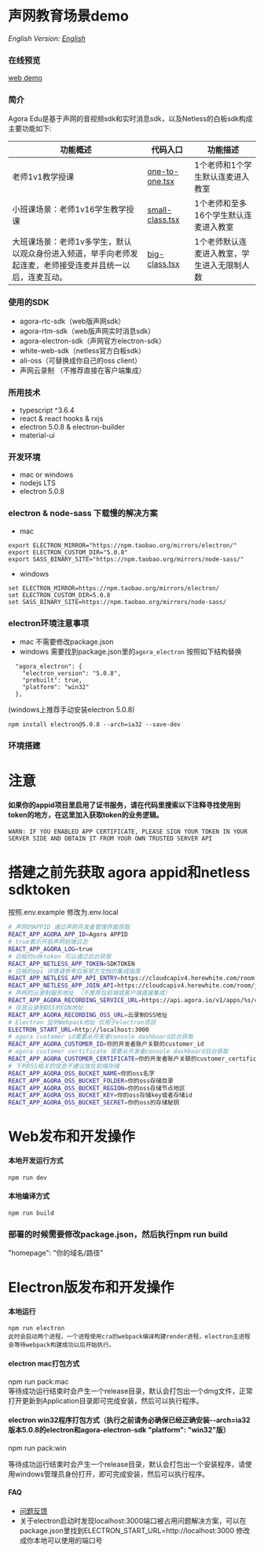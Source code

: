 # 声网教育场景demo  

*English Version: [English](README.md)*  

### 在线预览
  [web demo](https://solutions.agora.io/education/web/)

### 简介
  Agora Edu是基于声网的音视频sdk和实时消息sdk，以及Netless的白板sdk构成  
  主要功能如下:

  |功能概述|代码入口|功能描述|  
  | ---- | ----- | ----- |
  |老师1v1教学授课 | [one-to-one.tsx](./src/pages/classroom/one-to-one.tsx) | 1个老师和1个学生默认连麦进入教室 |
  |小班课场景：老师1v16学生教学授课| [small-class.tsx](./src/pages/classroom/small-class.tsx) | 1个老师和至多16个学生默认连麦进入教室 |
  |大班课场景：老师1v多学生，默认以观众身份进入频道，举手向老师发起连麦，老师接受连麦并且统一以后，连麦互动。| [big-class.tsx](./src/pages/classroom/big-class.tsx) | 1个老师默认连麦进入教室，学生进入无限制人数 |

### 使用的SDK
  * agora-rtc-sdk（web版声网sdk）
  * agora-rtm-sdk（web版声网实时消息sdk）
  * agora-electron-sdk（声网官方electron-sdk）
  * white-web-sdk（netless官方白板sdk）
  * ali-oss（可替换成你自己的oss client）
  * 声网云录制 （不推荐直接在客户端集成）

### 所用技术
  * typescript ^3.6.4
  * react & react hooks & rxjs
  * electron 5.0.8 & electron-builder
  * material-ui


### 开发环境
  * mac or windows
  * nodejs LTS
  * electron 5.0.8

### electron & node-sass 下载慢的解决方案
  * mac
  ```
  export ELECTRON_MIRROR="https://npm.taobao.org/mirrors/electron/"
  export ELECTRON_CUSTOM_DIR="5.0.8"
  export SASS_BINARY_SITE="https://npm.taobao.org/mirrors/node-sass/"

  ```
  * windows
  ```
  set ELECTRON_MIRROR=https://npm.taobao.org/mirrors/electron/
  set ELECTRON_CUSTOM_DIR=5.0.8
  set SASS_BINARY_SITE=https://npm.taobao.org/mirrors/node-sass/
  ```

### electron环境注意事项
  * mac 不需要修改package.json
  * windows 需要找到package.json里的`agora_electron` 按照如下结构替换
  ```
    "agora_electron": {
      "electron_version": "5.0.8",
      "prebuilt": true,
      "platform": "win32"
    },
  ```
  (windows上推荐手动安装electron 5.0.8)
  ```
  npm install electron@5.0.8 --arch=ia32 --save-dev
  ```

### 环境搭建

# 注意 
#### 如果你的appid项目里启用了证书服务，请在代码里搜索以下注释寻找使用到token的地方，在这里加入获取token的业务逻辑。
```
WARN: IF YOU ENABLED APP CERTIFICATE, PLEASE SIGN YOUR TOKEN IN YOUR SERVER SIDE AND OBTAIN IT FROM YOUR OWN TRUSTED SERVER API
```

# 搭建之前先获取 agora appid和netless sdktoken
  按照.env.example
  修改为.env.local
```bash
# 声网的APPID 通过声网开发者管理界面获取
REACT_APP_AGORA_APP_ID=Agora APPID
# true表示开启声网前端日志
REACT_APP_AGORA_LOG=true
# 白板的sdktoken 可以通过后台获取
REACT_APP_NETLESS_APP_TOKEN=SDKTOKEN
# 白板的api 详情请参考白板官方文档的集成指南
REACT_APP_NETLESS_APP_API_ENTRY=https://cloudcapiv4.herewhite.com/room?token=
REACT_APP_NETLESS_APP_JOIN_API=https://cloudcapiv4.herewhite.com/room/join?token=
# 声网的云录制服务地址 （不推荐在前端或客户端直接集成）
REACT_APP_AGORA_RECORDING_SERVICE_URL=https://api.agora.io/v1/apps/%s/cloud_recording/
# 存放云录制OSS的CDN地址
REACT_APP_AGORA_RECORDING_OSS_URL=云录制OSS地址
# Electron 监听Webpack地址 仅用于electron项目
ELECTRON_START_URL=http://localhost:3000
# agora customer id需要从开发者console dashboard后台获取
REACT_APP_AGORA_CUSTOMER_ID=你的开发者账户关联的customer_id
# agora customer certificate 需要从开发者console dashboard后台获取
REACT_APP_AGORA_CUSTOMER_CERTIFICATE=你的开发者账户关联的customer_certificate
# 下列OSS相关的信息不建议放在前端存储
REACT_APP_AGORA_OSS_BUCKET_NAME=你的oss名字
REACT_APP_AGORA_OSS_BUCKET_FOLDER=你的oss存储目录
REACT_APP_AGORA_OSS_BUCKET_REGION=你的oss存储节点地区
REACT_APP_AGORA_OSS_BUCKET_KEY=你的oss存储key或者存储id
REACT_APP_AGORA_OSS_BUCKET_SECRET=你的oss的存储秘钥
```

# Web发布和开发操作  

#### 本地开发运行方式  
  `npm run dev`  

#### 本地编译方式  
  `npm run build`  

### 部署的时候需要修改package.json，然后执行npm run build  
  "homepage": "你的域名/路径"  

# Electron版发布和开发操作  

#### 本地运行  
  `npm run electron`  
  `此时会启动两个进程，一个进程使用cra的webpack编译构建render进程，electron主进程会等待webpack构建成功以后开始执行。`  

#### electron mac打包方式
  npm run pack:mac  
  等待成功运行结束时会产生一个release目录，默认会打包出一个dmg文件，正常打开更新到Application目录即可完成安装，然后可以执行程序。  

#### electron win32程序打包方式（执行之前请务必确保已经正确安装--arch=ia32版本5.0.8的electron和agora-electron-sdk "platform": "win32"版）
  npm run pack:win  
  
  等待成功运行结束时会产生一个release目录，默认会打包出一个安装程序，请使用windows管理员身份打开，即可完成安装，然后可以执行程序。  

#### FAQ  
  * [问题反馈](https://github.com/AgoraIO-Usecase/eEducation/issues/new)  
  * 关于electron启动时发现localhost:3000端口被占用问题解决方案，可以在package.json里找到ELECTRON_START_URL=http://localhost:3000 修改成你本地可以使用的端口号  
